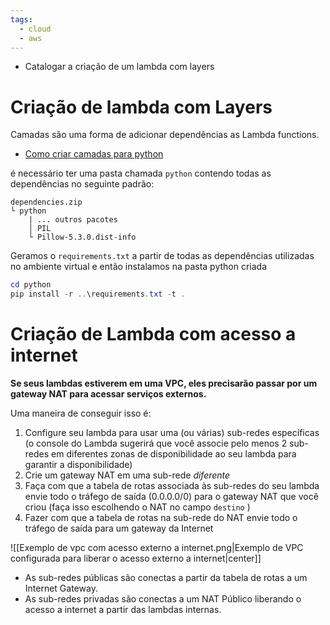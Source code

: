 ```yaml
---
tags:
  - cloud
  - aws
---
```

- Catalogar a criação de um lambda com layers

# Criação de lambda com Layers

Camadas são uma forma de adicionar dependências as Lambda functions.

- [Como criar camadas para python](https://aws.plainenglish.io/lambda-layer-how-to-create-them-python-version-bc1e027c5fea)

é necessário ter uma pasta chamada `python` contendo todas as dependências no seguinte padrão:

```
dependencies.zip 
└ python
    | ... outros pacotes
	│ PIL 
	└ Pillow-5.3.0.dist-info
```

Geramos o `requirements.txt` a partir de todas as dependências utilizadas no ambiente virtual e então instalamos na pasta python criada

```powershell
cd python
pip install -r ..\requirements.txt -t .
```


# Criação de Lambda com acesso a internet

**Se seus lambdas estiverem em uma VPC, eles precisarão passar por um gateway NAT para acessar serviços externos.**

Uma maneira de conseguir isso é:

1. Configure seu lambda para usar uma (ou várias) sub-redes específicas (o console do Lambda sugerirá que você associe pelo menos 2 sub-redes em diferentes zonas de disponibilidade ao seu lambda para garantir a disponibilidade)
2. Crie um gateway NAT em uma sub-rede _diferente_ 
3. Faça com que a tabela de rotas associada às sub-redes do seu lambda envie todo o tráfego de saída (0.0.0.0/0) para o gateway NAT que você criou (faça isso escolhendo o NAT no campo `destino` )
4. Fazer com que a tabela de rotas na sub-rede do NAT envie todo o tráfego de saída para um gateway da Internet

![[Exemplo de vpc com acesso externo a internet.png|Exemplo de VPC configurada para liberar o acesso externo a internet|center]]

- As sub-redes públicas são conectas a partir da tabela de rotas a um Internet Gateway.
- As sub-redes privadas são conectas a um NAT Público liberando o acesso a internet a partir das lambdas internas.